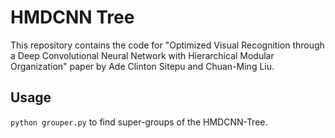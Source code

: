 # HMDCNN Tree

This repository contains the code for "Optimized Visual Recognition through a Deep Convolutional Neural Network with Hierarchical Modular Organization" paper by Ade Clinton Sitepu and Chuan-Ming Liu.

## Usage
```python grouper.py``` to find super-groups of the HMDCNN-Tree.
